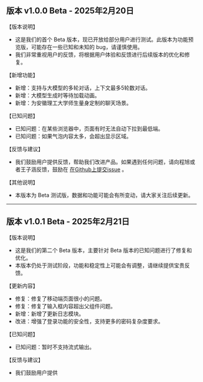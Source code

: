 ## 版本 v1.0.0 Beta - 2025年2月20日

【版本说明】
- 这是我们的首个 Beta 版本，现已开放给部分用户进行测试。此版本为功能预览版，可能存在一些已知和未知的 bug，请谨慎使用。
- 我们非常重视用户的反馈，将根据用户体验和反馈进行后续版本的优化和修复。

【新增功能】
- 新增：支持与大模型的多轮对话，上下文最多5轮数对话。
- 新增：大模型生成时等待加载动画。
- 新增：为安徽理工大学师生量身定制的聊天场景。

【已知问题】
- 已知问题：在某些浏览器中，页面有时无法自动下拉到最低端。
- 已知问题：如果气泡内容太多，会超出显示区域。

【反馈与建议】
- 我们鼓励用户提供反馈，帮助我们改进产品。如果遇到任何问题，请向程旭或者王子涵反馈，鼓励在 [在Github上提交issue](https://github.com/ProgramCX/deepseek-r1-chat/) 。

【其他说明】
- 本版本为 Beta 测试版，数据和功能可能会有所变动，请大家关注后续更新。

---

## 版本 v1.0.1 Beta - 2025年2月21日

【版本说明】
- 这是我们的第二个 Beta 版本，主要针对 Beta 版本的已知问题进行了修复和优化。
- 本版本仍处于测试阶段，功能和稳定性上可能会有调整，请继续提供宝贵反馈。

【更新内容】
- 修复：修复了移动端页面很小的问题。
- 修复：修复了输入框内容超出父组件问题。
- 新增：新增了更新日志模块。
- 改进：增强了登录功能的安全性，支持更多的密码复杂度要求。

【已知问题】
- 已知问题：暂时不支持流式输出。

【反馈与建议】
- 我们鼓励用户提供

